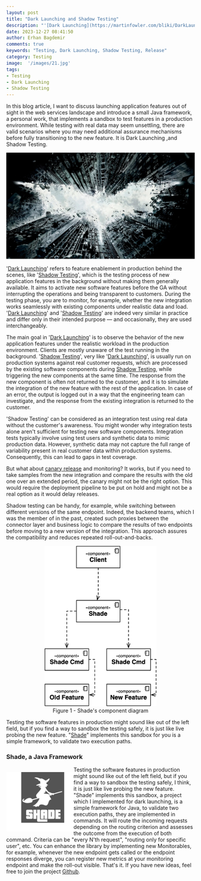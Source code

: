 ```yaml
---
layout: post
title: "Dark Launching and Shadow Testing"
description: "'[Dark Launching](https://martinfowler.com/bliki/DarkLaunching.html)' refers to feature enablement in production behind the scenes, like 'Shadow Testing', which is the testing process of new application features in the background without making them generally available."
date: 2023-12-27 08:41:50
author: Erhan Bagdemir
comments: true
keywords: "Testing, Dark Launching, Shadow Testing, Release"
category: Testing
image:  '/images/21.jpg'
tags:
- Testing
- Dark Launching
- Shadow Testing
---
```


In this blog article, I want to discuss launching application features out of sight in the web services landscape and introduce a small Java framework, a personal work, that implements a sandbox to test features in a production environment. While testing with real data may seem unsettling, there are valid scenarios where you may need additional assurance mechanisms before fully transitioning to the new feature. It is Dark Launching ,and Shadow Testing.

<img src="/assets/dark_knight.webp" />

'[Dark Launching](https://martinfowler.com/bliki/DarkLaunching.html)' refers to feature enablement in production behind the scenes, like '[Shadow Testing](https://microsoft.github.io/code-with-engineering-playbook/automated-testing/shadow-testing/)', which is the testing process of new application features in the background without making them generally available. It aims to activate new software features before the GA without interrupting the operations and being transparent to customers. During the testing phase, you are to monitor, for example, whether the new integration works seamlessly with existing components under realistic data and load. '[Dark Launching](https://martinfowler.com/bliki/DarkLaunching.html)' and '[Shadow Testing](https://microsoft.github.io/code-with-engineering-playbook/automated-testing/shadow-testing/)' are indeed very similar in practice and differ only in their intended purpose — and occasionally, they are used interchangeably. 

The main goal in '[Dark Launching](https://martinfowler.com/bliki/DarkLaunching.html)' is to observe the behavior of the new application features under the realistic workload in the production environment. Clients are mostly unaware of the test running in the background. '[Shadow Testing](https://microsoft.github.io/code-with-engineering-playbook/automated-testing/shadow-testing/)', very like '[Dark Launching](https://martinfowler.com/bliki/DarkLaunching.html)', is usually run on production systems against real customer requests, which are processed by the existing software components during [Shadow Testing](https://microsoft.github.io/code-with-engineering-playbook/automated-testing/shadow-testing/), while triggering the new components at the same time. The response from the new component is often not returned to the customer, and it is to simulate the integration of the new feature with the rest of the application. In case of an error, the output is logged out in a way that the engineering team can investigate, and the response from the existing integration is returned to the customer.

'Shadow Testing' can be considered as an integration test using real data without the customer's awareness. You might wonder why integration tests alone aren't sufficient for testing new software components. Integration tests typically involve using test users and synthetic data to mimic production data. However, synthetic data may not capture the full range of variability present in real customer data within production systems. Consequently, this can lead to gaps in test coverage.

But what about [canary release](https://martinfowler.com/bliki/CanaryRelease.html) and monitoring? It works, but if you need to take samples from the new integration and compare the results with the old one over an extended period, the canary might not be the right option. This would require the deployment pipeline to be put on hold and might not be a real option as it would delay releases. 

Shadow testing can be handy, for example, while switching between different versions of the same endpoint. Indeed, the backend teams, which I was the member of in the past, created such proxies between the connector layer and business logic to compare the results of two endpoints before moving to a new version of the integration. This approach assures the compatibility and reduces repeated roll-out-and-backs.

<p align="center">
  <img src="/assets/shade-components.png" width="300"/><br/>
  Figure 1 - Shade's component diagram
</p>

Testing the software features in production might sound like out of the left field, but if you find a way to sandbox the testing safely, it is just like live probing the new feature. "[Shade](https://github.com/reevik/shade)" implements this sandbox for you is a simple framework, to validate two execution paths.

### Shade, a Java Framework
<div>
    <div style="float: left; padding-top:15px"><img src="/assets/shade-logo.png" width=180 /></div>
    <div>
   Testing the software features in production might sound like out of the left field, but if you find a way to sandbox the testing safely, I think, it is just like live probing the new feature. "Shade" implements this sandbox, a project which I implemented for dark launching, is a simple framework for Java, to validate two execution paths, they are implemented in commands. It will route the incoming requests depending on the routing criterion and assesses the outcome from the execution of both command. Criteria can be "every N'th request", "routing only for specific user", etc. You can enhance the library by implementing new Monitorables, for example, whenever the new endpoint gets called or the endpoint responses diverge, you can register new metrics at your monitoring endpoint and make the roll-out visible. That's it. If you have new ideas, feel free to join the project <a href="https://github.com/reevik/shade">Github</a>.
    </div>
</div>


